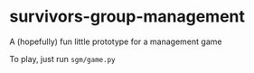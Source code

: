 # survivors-group-management
A (hopefully) fun little prototype for a management game

To play, just run `sgm/game.py`